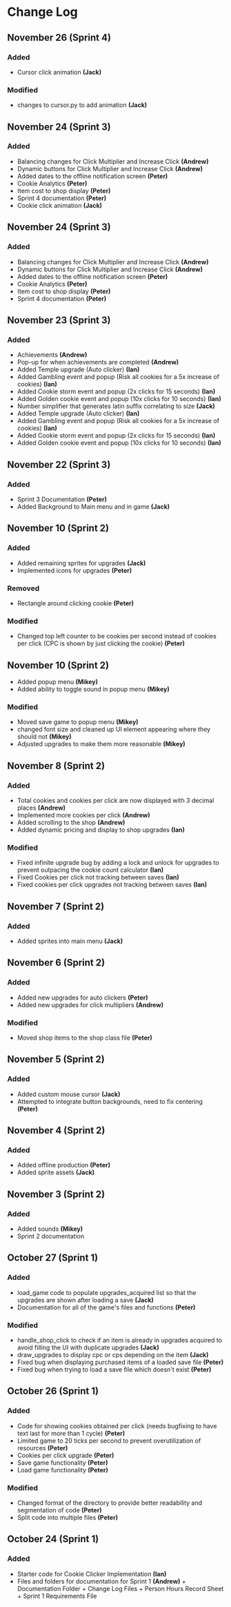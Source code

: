 # Change Log

## November 26 (Sprint 4)

### Added
- Cursor click animation **(Jack)**

### Modified
- changes to cursor.py to add animation **(Jack)**

## November 24 (Sprint 3)

### Added

- Balancing changes for Click Multiplier and Increase Click **(Andrew)**
- Dynamic buttons for Click Multiplier and Increase Click **(Andrew)**
- Added dates to the offline notification screen **(Peter)**
- Cookie Analytics **(Peter)**
- Item cost to shop display **(Peter)**
- Sprint 4 documentation **(Peter)**
- Cookie click animation **(Jack)**

## November 24 (Sprint 3)

### Added

- Balancing changes for Click Multiplier and Increase Click **(Andrew)**
- Dynamic buttons for Click Multiplier and Increase Click **(Andrew)**
- Added dates to the offline notification screen **(Peter)**
- Cookie Analytics **(Peter)**
- Item cost to shop display **(Peter)**
- Sprint 4 documentation **(Peter)**

## November 23 (Sprint 3)

### Added

- Achievements **(Andrew)**
- Pop-up for when achievements are completed **(Andrew)**
- Added Temple upgrade (Auto clicker) **(Ian)**
- Added Gambling event and popup (Risk all cookies for a 5x increase of cookies) **(Ian)**
- Added Cookie storm event and popup (2x clicks for 15 seconds) **(Ian)**
- Added Golden cookie event and popup (10x clicks for 10 seconds) **(Ian)**
- Number simplifier that generates latin suffix correlating to size **(Jack)**
- Added Temple upgrade (Auto clicker) **(Ian)**
- Added Gambling event and popup (Risk all cookies for a 5x increase of cookies) **(Ian)**
- Added Cookie storm event and popup (2x clicks for 15 seconds) **(Ian)**
- Added Golden cookie event and popup (10x clicks for 10 seconds) **(Ian)**

## November 22 (Sprint 3)

### Added

- Sprint 3 Documentation **(Peter)**
- Added Background to Main menu and in game **(Jack)**

## November 10 (Sprint 2)

### Added

- Added remaining sprites for upgrades **(Jack)**
- Implemented icons for upgrades **(Peter)**

### Removed

- Rectangle around clicking cookie **(Peter)**

### Modified

- Changed top left counter to be cookies per second instead of cookies per click (CPC is shown by just clicking the cookie) **(Peter)**

## November 10 (Sprint 2)

- Added popup menu **(Mikey)**
- Added ability to toggle sound in popup menu **(Mikey)**

### Modified

- Moved save game to popup menu **(Mikey)**
- changed font size and cleaned up UI element appearing where they should not **(Mikey)**
- Adjusted upgrades to make them more reasonable **(Mikey)**

## November 8 (Sprint 2)

### Added

- Total cookies and cookies per click are now displayed with 3 decimal places **(Andrew)**
- Implemented more cookies per click **(Andrew)**
- Added scrolling to the shop **(Andrew)**
- Added dynamic pricing and display to shop upgrades **(Ian)**

### Modified

- Fixed infinite upgrade bug by adding a lock and unlock for upgrades to prevent outpacing the cookie count calculator **(Ian)** 
- Fixed Cookies per click not tracking between saves **(Ian)**
- Fixed cookies per click upgrades not tracking between saves **(Ian)**

## November 7 (Sprint 2)

### Added

- Added sprites into main menu **(Jack)**

## November 6 (Sprint 2)

### Added

- Added new upgrades for auto clickers **(Peter)**
- Added new upgrades for click multipliers **(Andrew)**

### Modified

- Moved shop items to the shop class file **(Peter)**

## November 5 (Sprint 2)

### Added

- Added custom mouse cursor **(Jack)**
- Attempted to integrate button backgrounds, need to fix centering **(Peter)**

## November 4 (Sprint 2)

### Added

- Added offline production **(Peter)**
- Added sprite assets **(Jack)**

## November 3 (Sprint 2)

### Added

- Added sounds **(Mikey)**
- Sprint 2 documentation

## October 27 (Sprint 1)

### Added

- load_game code to populate upgrades_acquired list so that the upgrades are shown after loading a save **(Jack)**
- Documentation for all of the game's files and functions **(Peter)**

### Modified

- handle_shop_click to check if an item is already in upgrades acquired to avoid filling the UI with duplicate upgrades **(Jack)**
- draw_upgrades to display cpc or cps depending on the item **(Jack)**
- Fixed bug when displaying purchased items of a loaded save file **(Peter)**
- Fixed bug when trying to load a save file which doesn't exist **(Peter)**

## October 26 (Sprint 1)

### Added

- Code for showing cookies obtained per click (needs bugfixing to have text last for more than 1 cycle) **(Peter)**
- Limited game to 20 ticks per second to prevent overutilization of resources **(Peter)**
- Cookies per click upgrade **(Peter)**
- Save game functionality **(Peter)**
- Load game functionality **(Peter)**

### Modified

- Changed format of the directory to provide better readability and segmentation of code **(Peter)**
- Split code into multiple files **(Peter)**

## October 24 (Sprint 1)

### Added

- Starter code for Cookie Clicker Implementation **(Ian)**
- Files and folders for documentation for Sprint 1 **(Andrew)**
        \+ Documentation Folder
        \+ Change Log Files
        \+ Person Hours Record Sheet
        \+ Sprint 1 Requirements File
